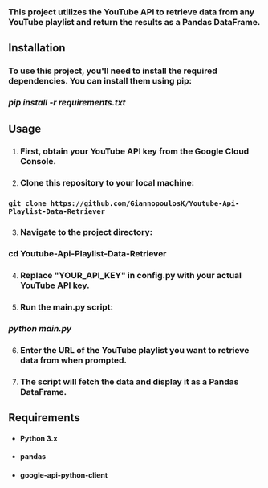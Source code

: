 ### This project utilizes the YouTube API to retrieve data from any YouTube playlist and return the results as a Pandas DataFrame.

## Installation
### To use this project, you'll need to install the required dependencies. You can install them using pip:

### *pip install -r requirements.txt*

## Usage
1. ### First, obtain your YouTube API key from the Google Cloud Console.

2. ### Clone this repository to your local machine:

### ``` git clone https://github.com/GiannopoulosK/Youtube-Api-Playlist-Data-Retriever ```

3. ### Navigate to the project directory:

### cd Youtube-Api-Playlist-Data-Retriever

4. ### Replace "YOUR_API_KEY" in config.py with your actual YouTube API key.

5. ### Run the main.py script:

### *python main.py*

6. ### Enter the URL of the YouTube playlist you want to retrieve data from when prompted.

7. ### The script will fetch the data and display it as a Pandas DataFrame.

## Requirements
- #### Python 3.x
- #### pandas
- #### google-api-python-client